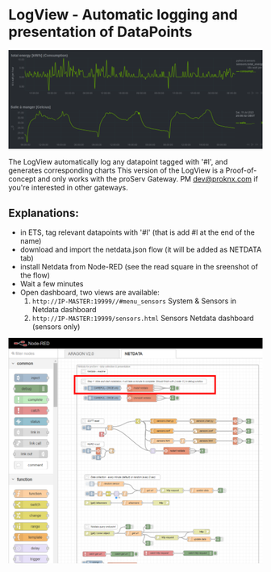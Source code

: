 # LogView - Automatic logging and presentation of DataPoints
![Dashboard](custom-dashboard.png)

The LogView automatically log any datapoint tagged with '#l', and generates corresponding charts
This version of the LogView is a Proof-of-concept and only works with the proServ Gateway. 
PM dev@proknx.com if you're interested in other gateways.

## Explanations:
- in ETS, tag relevant datapoints with '#l' (that is add #l at the end of the name)
- download and import the netdata.json flow (it will be added as NETDATA tab)
- install Netdata from Node-RED (see the read square in the sreenshot of the flow)
- Wait a few minutes
- Open dashboard, two views are available:
   1.  <code>http://IP-MASTER:19999//#menu_sensors</code> System & Sensors in Netdata dashboard
   2.  <code>http://IP-MASTER:19999/sensors.html</code> Sensors Netdata dashboard (sensors only)

![Screenshot Netdata flow](netdata-flow.png)